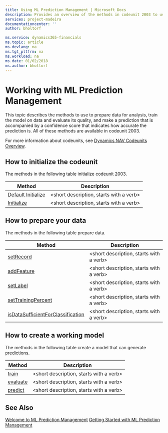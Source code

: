 ```yaml
---
title: Using ML Prediction Management | Microsoft Docs
description: Provides an overview of the methods in codeunit 2003 to use in each phase of implementing a predictive model.
services: project-madeira
documentationcenter: ''
author: bholtorf

ms.service: dynamics365-financials
ms.topic: article
ms.devlang: na
ms.tgt_pltfrm: na
ms.workload: na
ms.date: 01/02/2018
ms.author: bholtorf
---
```


# Working with ML Prediction Management
This topic describes the methods to use to prepare data for analysis, train the model on data and evaluate its quality, and make a prediction that is accompanied by a confidence score that indicates how accurate the prediction is. All of these methods are available in codeunit 2003.

For more information about codeunits, see [Dynamics NAV Codeunits Overview](https://docs.microsoft.com/en-us/dynamics-nav/codeunits).

## How to initialize the codeunit
The methods in the following table initialize codeunit 2003.

|Method|Description|
|---|---|
|[Default Initialize](default-initialize.md)|<short description, starts with a verb>|
|[Initialize](initialize.md)|<short description, starts with a verb>|

## How to prepare your data
The methods in the following table prepare data.

|Method|Description|
|---|---|
|[setRecord](set-record.md)|<short description, starts with a verb>|
|[addFeature](add-feature.md)|<short description, starts with a verb>|
|[setLabel](set-label.md)|<short description, starts with a verb>|
|[setTrainingPercent](set-training-percent.md)|<short description, starts with a verb>|
|[isDataSufficientForClassification](is-data-sufficient-for-classification.md)|<short description, starts with a verb>|

## How to create a working model 
The methods in the following table create a model that can generate predictions.

|Method|Description|
|---|---|
|[train](train.md)|<short description, starts with a verb>|
|[evaluate](evaluate.md)|<short description, starts with a verb>|
|[predict](predict.md)|<short description, starts with a verb>|

## See Also
[Welcome to ML Prediction Management](../ml-prediction-management-welcome.md)
[Getting Started with ML Prediction Management](../ml-prediction-management-get-started.md)